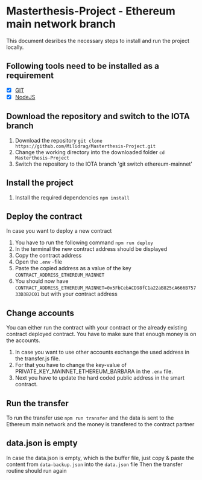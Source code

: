 # Masterthesis-Project - Ethereum main network branch

This document desribes the necessary steps to install and run the project locally. 

## Following tools need to be installed as a requirement
- [x] [GIT](https://git-scm.com/book/de/v2/Erste-Schritte-Git-installieren)
- [x] [NodeJS](https://nodejs.org/en/download)

## Download the repository and switch to the IOTA branch 
1. Download the repository `git clone https://github.com/Milidrag/Masterthesis-Project.git`
2. Change the working directory into the downloaded folder `cd Masterthesis-Project`
3. Switch the repository to the IOTA branch 'git switch ethereum-mainnet'

## Install the project
1. Install the required dependencies `npm install`

## Deploy the contract
In case you want to deploy a new contract 
1. You have to run the following command `npm run deploy`
2. In the terminal the new contract address should be displayed
3. Copy the contract address
4. Open the `.env` -file 
5. Paste the copied address as a value of the key `CONTRACT_ADDRESS_ETHEREUM_MAINNET` 
6. You should now have `CONTRACT_ADDRESS_ETHEREUM_MAINNET=0x5FbCebACD98fC1a22aB825cA666B75733D3B2C01` but with your contract address 

## Change accounts
You can either run the contract with your contract or the already existing contract deployed contract. You have to make sure that enough money is on the accounts.
1. In case you want to use other accounts exchange the used address in the transfer.js file. 
2. For that you have to change the key-value of PRIVATE_KEY_MAINNET_ETHEREUM_BARBARA in the `.env` file. 
3. Next you have to update the hard coded public address in the smart contract. 

## Run the transfer 
To run the transfer use `npm run transfer` and the data is sent to the Ethereum main network and the money is transfered to the contract partner  

## data.json is empty
In case the data.json is empty, which is the buffer file, just copy & paste the content from `data-backup.json` into the `data.json` file
Then the transfer routine should run again

